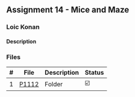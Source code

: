 ## Assignment 14 - Mice and Maze

### Loic Konan

#### Description

> 
### Files

|   #   | File               | Description | Status                  |
| :---: | ------------------ | ----------- | ----------------------- |
|   1   | [P1112](./P1112) | Folder      | :ballot_box_with_check: |
